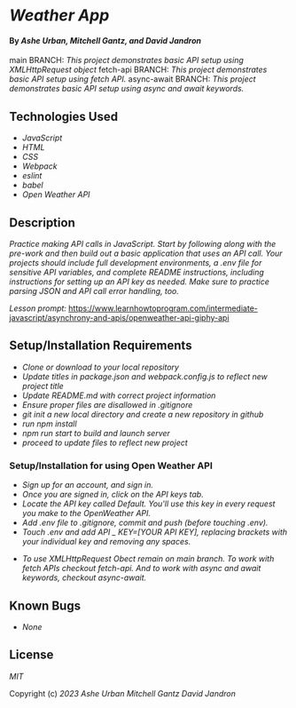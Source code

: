 # _Weather App_

#### By _Ashe Urban, Mitchell Gantz, and David Jandron_

main BRANCH: _This project demonstrates basic API setup using XMLHttpRequest object_
fetch-api BRANCH: _This project demonstrates basic API setup using fetch API._ 
async-await BRANCH: _This project demonstrates basic API setup using async and await keywords._

## Technologies Used

- _JavaScript_
- _HTML_
- _CSS_
- _Webpack_
- _eslint_
- _babel_
- _Open Weather API_

## Description

_Practice making API calls in JavaScript. Start by following along with the pre-work and then build out a basic application that uses an API call. Your projects should include full development environments, a .env file for sensitive API variables, and complete README instructions, including instructions for setting up an API key as needed. Make sure to practice parsing JSON and API call error handling, too._

_Lesson prompt:_ https://www.learnhowtoprogram.com/intermediate-javascript/asynchrony-and-apis/openweather-api-giphy-api

## Setup/Installation Requirements

- _Clone or download to your local repository_
- _Update titles in package.json and webpack.config.js to reflect new project title_
- _Update README.md with correct project information_
- _Ensure proper files are disallowed in .gitignore_
- _git init a new local directory and create a new repository in github_
- _run npm install_
- _npm run start to build and launch server_
- _proceed to update files to reflect new project_

### Setup/Installation for using Open Weather API
- _Sign up for an account, and sign in._
- _Once you are signed in, click on the API keys tab._
- _Locate the API key called Default. You'll use this key in every request you make to the OpenWeather API._
- _Add .env file to .gitignore, commit and push (before touching .env)._
- _Touch .env and add API _ KEY=[YOUR API KEY], replacing brackets with your individual key and removing any spaces._

* _To use XMLHttpRequest Obect remain on main branch. To work with fetch APIs checkout fetch-api. And to work with async and await keywords, checkout async-await._

## Known Bugs

- _None_

## License

_MIT_

Copyright (c) _2023_ _Ashe Urban_ _Mitchell Gantz_ _David Jandron_
